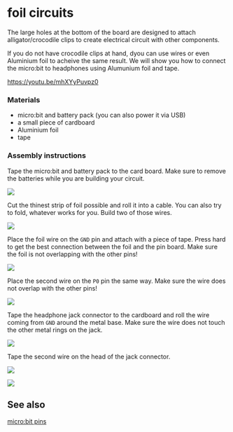 # foil circuits

The large holes at the bottom of the board are designed to attach alligator/crocodile clips 
to create electrical circuit with other components.

If you do not have crocodile clips at hand, dyou can use wires or even Aluminium foil to acheive the same result.
We will show you how to connect the micro:bit to headphones using Alumunium foil and tape.

https://youtu.be/mhXYyPuvpz0

### Materials

* micro:bit and battery pack (you can also power it via USB)
* a small piece of cardboard
* Aluminium foil
* tape

### Assembly instructions

Tape the micro:bit and battery pack to the card board. Make sure to remove the batteries while you are building your circuit.

![](/static/mb/device/croc-clips/microbitattached.jpg)

Cut the thinest strip of foil possible and roll it into a cable. You can also try to fold, whatever works for you.
Build two of those wires.

![](/static/mb/device/croc-clips/foilcut.jpg)

Place the foil wire on the ``GND`` pin and attach with a piece of tape. Press hard to get the best connection between
the foil and the pin board. Make sure the foil is not overlapping with the other pins!

![](/static/mb/device/croc-clips/groundconnected.jpg)

Place the second wire on the ``P0`` pin the same way. Make sure the wire does not overlap with the other pins!

![](/static/mb/device/croc-clips/microbitconnect.jpg)

Tape the headphone jack connector to the cardboard and roll the wire coming from ``GND`` around the metal base. 
Make sure the wire does not touch the other metal rings on the jack.

![](/static/mb/device/croc-clips/jackground.jpg)

Tape the second wire on the head of the jack connector.

![](/static/mb/device/croc-clips/jackconnect.jpg)

![](/static/mb/device/croc-clips/foilcircuit.jpg)


## See also

[micro:bit pins](/device/pins)
